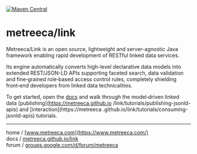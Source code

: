 
[![Maven Central](https://img.shields.io/maven-central/v/com.metreeca/metreeca-link.svg)](https://search.maven.org/artifact/com.metreeca/metreeca-link/)


# metreeca/link

Metreeca/Link is an open source, lightweight and server-agnostic Java framework enabling rapid development of RESTful linked data services.

Its engine automatically converts high-level declarative data models into extended REST/JSON-LD APIs supporting faceted search, data validation and fine‑grained role‑based access control rules, completely shielding front‑end developers from linked data technicalities.

To get started, open the [docs](https://metreeca.github.io/link/) and walk through the model‑driven linked data [publishing](https://metreeca.github.io
 /link/tutorials/publishing-jsonld-apis) and [interaction](https://metreeca
 .github.io/link/tutorials/consuming-jsonld-apis) tutorials.

---

home / [www.metreeca.com](https://www.metreeca.com/)  
docs / [metreeca.github.io/link](https://metreeca.github.io/link/)  
forum / [groups.google.com/d/forum/metreeca](https://groups.google.com/d/forum/metreeca)
    